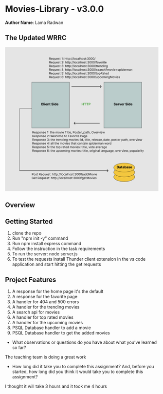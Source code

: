 # Movies-Library - v3.0.0

**Author Name**: Lama Radwan

## The Updated WRRC 
![WRRC Image](WRRC.png)

## Overview

## Getting Started
1. clone the repo
2. Run "npm init -y" command
3. Run npm install express command
4. Follow the instruction in the task requirements
5. To run the server: node server.js
6. To test the requests install Thunder client extension in the vs code application and start hitting the get requests

## Project Features
<!-- What are the features included in you app -->
1. A response for the home page it's the default
2. A response for the favorite page
3. A handler for 404 and 500 errors
4. A handler for the trending movies
5. A search api for movies
6. A handler for top rated movies
7. A handler for the upcoming movies
8. PSQL Database handler to add a movie
9. PSQL Database handler to get the added movies


* What observations or questions do you have about what you’ve learned so far?

The teaching team is doing a great work

* How long did it take you to complete this assignment? And, before you started, how long did you think it would take you to complete this assignment?

I thought it will take 3 hours and it took me 4 hours